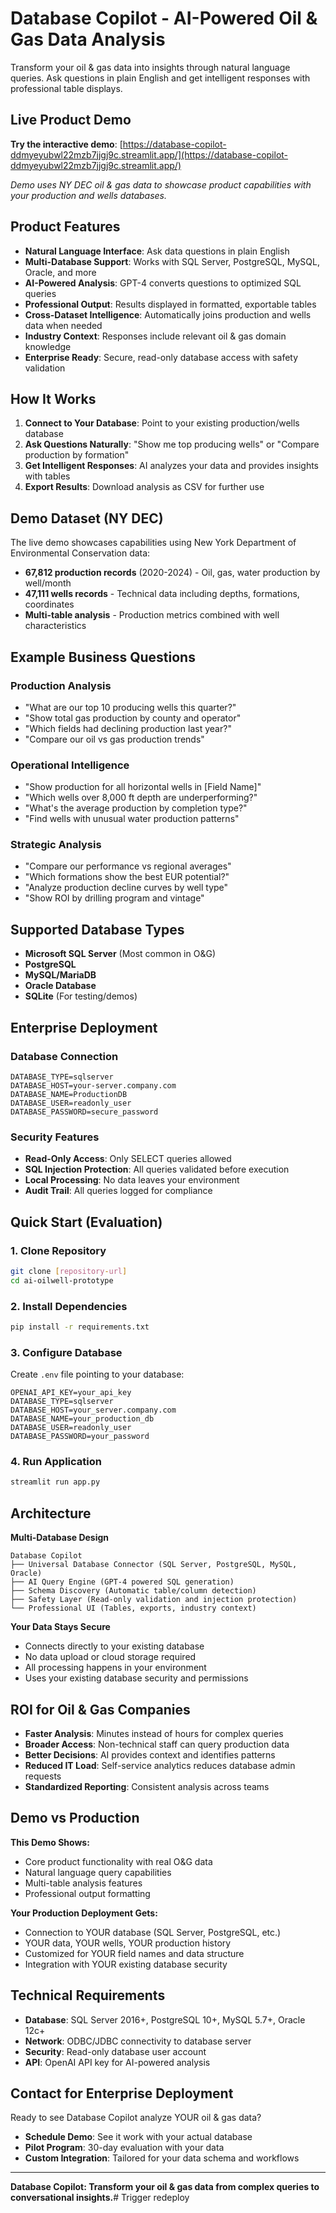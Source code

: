 # Database Copilot - AI-Powered Oil & Gas Data Analysis

Transform your oil & gas data into insights through natural language queries. Ask questions in plain English and get intelligent responses with professional table displays.

## Live Product Demo

**Try the interactive demo**: [https://database-copilot-ddmyeyubwl22mzb7jjgj9c.streamlit.app/](https://database-copilot-ddmyeyubwl22mzb7jjgj9c.streamlit.app/)

*Demo uses NY DEC oil & gas data to showcase product capabilities with your production and wells databases.*

## Product Features

- **Natural Language Interface**: Ask data questions in plain English
- **Multi-Database Support**: Works with SQL Server, PostgreSQL, MySQL, Oracle, and more
- **AI-Powered Analysis**: GPT-4 converts questions to optimized SQL queries
- **Professional Output**: Results displayed in formatted, exportable tables  
- **Cross-Dataset Intelligence**: Automatically joins production and wells data when needed
- **Industry Context**: Responses include relevant oil & gas domain knowledge
- **Enterprise Ready**: Secure, read-only database access with safety validation

## How It Works

1. **Connect to Your Database**: Point to your existing production/wells database
2. **Ask Questions Naturally**: "Show me top producing wells" or "Compare production by formation"  
3. **Get Intelligent Responses**: AI analyzes your data and provides insights with tables
4. **Export Results**: Download analysis as CSV for further use

## Demo Dataset (NY DEC)

The live demo showcases capabilities using New York Department of Environmental Conservation data:

- **67,812 production records** (2020-2024) - Oil, gas, water production by well/month
- **47,111 wells records** - Technical data including depths, formations, coordinates
- **Multi-table analysis** - Production metrics combined with well characteristics

## Example Business Questions

### Production Analysis
- "What are our top 10 producing wells this quarter?"
- "Show total gas production by county and operator"  
- "Which fields had declining production last year?"
- "Compare our oil vs gas production trends"

### Operational Intelligence
- "Show production for all horizontal wells in [Field Name]"
- "Which wells over 8,000 ft depth are underperforming?"
- "What's the average production by completion type?"
- "Find wells with unusual water production patterns"

### Strategic Analysis
- "Compare our performance vs regional averages"
- "Which formations show the best EUR potential?"
- "Analyze production decline curves by well type"
- "Show ROI by drilling program and vintage"

## Supported Database Types

- **Microsoft SQL Server** (Most common in O&G)
- **PostgreSQL**
- **MySQL/MariaDB**
- **Oracle Database**  
- **SQLite** (For testing/demos)

## Enterprise Deployment

### Database Connection
```env
DATABASE_TYPE=sqlserver
DATABASE_HOST=your-server.company.com
DATABASE_NAME=ProductionDB
DATABASE_USER=readonly_user
DATABASE_PASSWORD=secure_password
```

### Security Features
- **Read-Only Access**: Only SELECT queries allowed
- **SQL Injection Protection**: All queries validated before execution
- **Local Processing**: No data leaves your environment
- **Audit Trail**: All queries logged for compliance

## Quick Start (Evaluation)

### 1. Clone Repository
```bash
git clone [repository-url]
cd ai-oilwell-prototype
```

### 2. Install Dependencies  
```bash
pip install -r requirements.txt
```

### 3. Configure Database
Create `.env` file pointing to your database:
```env
OPENAI_API_KEY=your_api_key
DATABASE_TYPE=sqlserver
DATABASE_HOST=your_server.company.com  
DATABASE_NAME=your_production_db
DATABASE_USER=readonly_user
DATABASE_PASSWORD=your_password
```

### 4. Run Application
```bash
streamlit run app.py
```

## Architecture

**Multi-Database Design**
```
Database Copilot
├── Universal Database Connector (SQL Server, PostgreSQL, MySQL, Oracle)
├── AI Query Engine (GPT-4 powered SQL generation)  
├── Schema Discovery (Automatic table/column detection)
├── Safety Layer (Read-only validation and injection protection)
└── Professional UI (Tables, exports, industry context)
```

**Your Data Stays Secure**
- Connects directly to your existing database
- No data upload or cloud storage required
- All processing happens in your environment
- Uses your existing database security and permissions

## ROI for Oil & Gas Companies

- **Faster Analysis**: Minutes instead of hours for complex queries
- **Broader Access**: Non-technical staff can query production data  
- **Better Decisions**: AI provides context and identifies patterns
- **Reduced IT Load**: Self-service analytics reduces database admin requests
- **Standardized Reporting**: Consistent analysis across teams

## Demo vs Production

**This Demo Shows:**
- Core product functionality with real O&G data
- Natural language query capabilities  
- Multi-table analysis features
- Professional output formatting

**Your Production Deployment Gets:**
- Connection to YOUR database (SQL Server, PostgreSQL, etc.)
- YOUR data, YOUR wells, YOUR production history
- Customized for YOUR field names and data structure
- Integration with YOUR existing database security

## Technical Requirements

- **Database**: SQL Server 2016+, PostgreSQL 10+, MySQL 5.7+, Oracle 12c+
- **Network**: ODBC/JDBC connectivity to database server
- **Security**: Read-only database user account
- **API**: OpenAI API key for AI-powered analysis

## Contact for Enterprise Deployment

Ready to see Database Copilot analyze YOUR oil & gas data? 

- **Schedule Demo**: See it work with your actual database
- **Pilot Program**: 30-day evaluation with your data
- **Custom Integration**: Tailored for your data schema and workflows

---

**Database Copilot: Transform your oil & gas data from complex queries to conversational insights.**#   T r i g g e r   r e d e p l o y  
 
